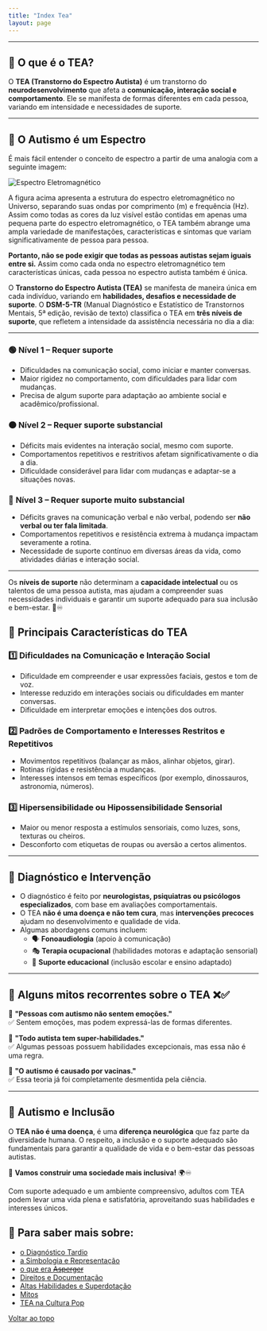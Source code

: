 ```yaml
---
title: "Index Tea"
layout: page
---
```



---

##  🧩 O que é o TEA?

O **TEA (Transtorno do Espectro Autista)** é um transtorno do **neurodesenvolvimento** que afeta a **comunicação, interação social e comportamento**. Ele se manifesta de formas diferentes em cada pessoa, variando em intensidade e necessidades de suporte.

---

## 🔹 O Autismo é um Espectro

É mais fácil entender  o conceito de espectro a partir de uma analogia com a seguinte imagem:

![Espectro Eletromagnético](https://itxesco.github.io/assets/figuras/autismo/espectro_eletromagnetico.png)

A figura acima apresenta a estrutura do espectro eletromagnético no Universo, separando suas ondas por comprimento (m) e frequência (Hz). Assim como todas as cores da luz visível estão contidas em apenas uma pequena parte do espectro eletromagnético, o TEA também abrange uma ampla variedade de manifestações, características e sintomas que variam significativamente de pessoa para pessoa.

**Portanto, não se pode exigir que todas as pessoas autistas sejam iguais entre si.** Assim como cada onda no espectro eletromagnético tem características únicas, cada pessoa no espectro autista também é única.

O **Transtorno do Espectro Autista (TEA)** se manifesta de maneira única em cada indivíduo, variando em **habilidades, desafios e necessidade de suporte**. O **DSM-5-TR** (Manual Diagnóstico e Estatístico de Transtornos Mentais, 5ª edição, revisão de texto) classifica o TEA em **três níveis de suporte**, que refletem a intensidade da assistência necessária no dia a dia:

---

### 🟢 **Nível 1 – Requer suporte**
- Dificuldades na comunicação social, como iniciar e manter conversas.
- Maior rigidez no comportamento, com dificuldades para lidar com mudanças.
- Precisa de algum suporte para adaptação ao ambiente social e acadêmico/profissional.

### 🟠 **Nível 2 – Requer suporte substancial**
- Déficits mais evidentes na interação social, mesmo com suporte.
- Comportamentos repetitivos e restritivos afetam significativamente o dia a dia.
- Dificuldade considerável para lidar com mudanças e adaptar-se a situações novas.

### 🔴 **Nível 3 – Requer suporte muito substancial**
- Déficits graves na comunicação verbal e não verbal, podendo ser **não verbal ou ter fala limitada**.
- Comportamentos repetitivos e resistência extrema à mudança impactam severamente a rotina.
- Necessidade de suporte contínuo em diversas áreas da vida, como atividades diárias e interação social.

---

Os **níveis de suporte** não determinam a **capacidade intelectual** ou os talentos de uma pessoa autista, mas ajudam a compreender suas necessidades individuais e garantir um suporte adequado para sua inclusão e bem-estar. 💙♾️


## 🔹 Principais Características do TEA

### 1️⃣ **Dificuldades na Comunicação e Interação Social**
- Dificuldade em compreender e usar expressões faciais, gestos e tom de voz.
- Interesse reduzido em interações sociais ou dificuldades em manter conversas.
- Dificuldade em interpretar emoções e intenções dos outros.

### 2️⃣ **Padrões de Comportamento e Interesses Restritos e Repetitivos**
- Movimentos repetitivos (balançar as mãos, alinhar objetos, girar).
- Rotinas rígidas e resistência a mudanças.
- Interesses intensos em temas específicos (por exemplo, dinossauros, astronomia, números).

### 3️⃣ **Hipersensibilidade ou Hipossensibilidade Sensorial**
- Maior ou menor resposta a estímulos sensoriais, como luzes, sons, texturas ou cheiros.
- Desconforto com etiquetas de roupas ou aversão a certos alimentos.

---

## 🔹 Diagnóstico e Intervenção

- O diagnóstico é feito por **neurologistas, psiquiatras ou psicólogos especializados**, com base em avaliações comportamentais.
- O TEA **não é uma doença e não tem cura**, mas **intervenções precoces** ajudam no desenvolvimento e qualidade de vida.
- Algumas abordagens comuns incluem:
  - 🗣️ **Fonoaudiologia** (apoio à comunicação)
  - 🎭 **Terapia ocupacional** (habilidades motoras e adaptação sensorial)
  - 🏫 **Suporte educacional** (inclusão escolar e ensino adaptado)

---

## 🔹 Alguns mitos recorrentes sobre o TEA ❌✅

🚫 **"Pessoas com autismo não sentem emoções."**  
✅ Sentem emoções, mas podem expressá-las de formas diferentes.

🚫 **"Todo autista tem super-habilidades."**  
✅ Algumas pessoas possuem habilidades excepcionais, mas essa não é uma regra.

🚫 **"O autismo é causado por vacinas."**  
✅ Essa teoria já foi completamente desmentida pela ciência.

---

## 💙 Autismo e Inclusão

O **TEA não é uma doença**, é uma **diferença neurológica** que faz parte da diversidade humana. O respeito, a inclusão e o suporte adequado são fundamentais para garantir a qualidade de vida e o bem-estar das pessoas autistas.

📢 **Vamos construir uma sociedade mais inclusiva!** 🌍♾️

Com suporte adequado e um ambiente compreensivo, adultos com TEA podem levar uma vida plena e satisfatória, aproveitando suas habilidades e interesses únicos.

## 💙 Para saber mais sobre:

- [o Diagnóstico Tardio](/pages/autismo/diagnosticotardio.html)
- [a Simbologia e Representação](/pages/autismo/identificadao.html)
- [o que era ~~Asperger~~](/pages/autismo/asperger.html)
- [Direitos e Documentação](/pages/autismo/direitos.html)
- [Altas Habilidades e Superdotação](/pages/autismo/habilidades.html)
- [Mitos](/pages/autismo/mitos.html)
- [TEA na Cultura Pop](/pages/autismo/namidia.html)

[Voltar ao topo](#top)
